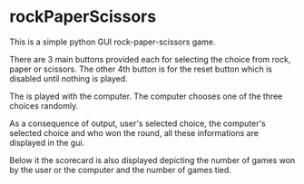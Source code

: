 # rockPaperScissors

This is a simple python GUI rock-paper-scissors game.

There are 3 main buttons provided each for selecting the choice from rock, paper or scissors.
The other 4th button is for the reset button which is disabled until nothing is played.

The is played with the computer.
The computer chooses one of the three choices randomly.

As a consequence of output, user's selected choice, the computer's selected choice and who won the round, 
all these informations are displayed in the gui.

Below it the scorecard is also displayed depicting the number of games 
won by the user or the computer and the number of games tied.
